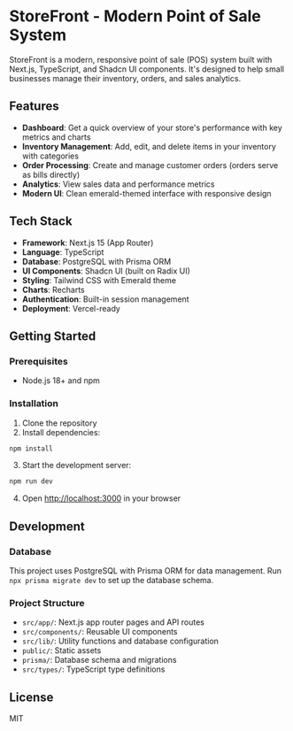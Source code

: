 # StoreFront - Modern Point of Sale System

StoreFront is a modern, responsive point of sale (POS) system built with Next.js, TypeScript, and Shadcn UI components. It's designed to help small businesses manage their inventory, orders, and sales analytics.

## Features

- **Dashboard**: Get a quick overview of your store's performance with key metrics and charts
- **Inventory Management**: Add, edit, and delete items in your inventory with categories
- **Order Processing**: Create and manage customer orders (orders serve as bills directly)
- **Analytics**: View sales data and performance metrics
- **Modern UI**: Clean emerald-themed interface with responsive design

## Tech Stack

- **Framework**: Next.js 15 (App Router)
- **Language**: TypeScript
- **Database**: PostgreSQL with Prisma ORM
- **UI Components**: Shadcn UI (built on Radix UI)
- **Styling**: Tailwind CSS with Emerald theme
- **Charts**: Recharts
- **Authentication**: Built-in session management
- **Deployment**: Vercel-ready

## Getting Started

### Prerequisites

- Node.js 18+ and npm

### Installation

1. Clone the repository
2. Install dependencies:

```bash
npm install
```

3. Start the development server:

```bash
npm run dev
```

4. Open [http://localhost:3000](http://localhost:3000) in your browser

## Development

### Database

This project uses PostgreSQL with Prisma ORM for data management. Run `npx prisma migrate dev` to set up the database schema.

### Project Structure

- `src/app/`: Next.js app router pages and API routes
- `src/components/`: Reusable UI components
- `src/lib/`: Utility functions and database configuration
- `public/`: Static assets
- `prisma/`: Database schema and migrations
- `src/types/`: TypeScript type definitions

## License

MIT
